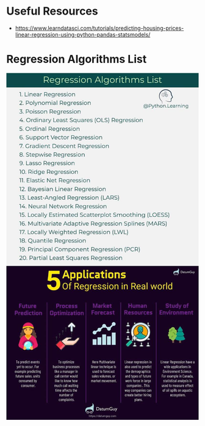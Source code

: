 # Useful Resources
- https://www.learndatasci.com/tutorials/predicting-housing-prices-linear-regression-using-python-pandas-statsmodels/

# Regression Algorithms List
![](images/regression_algorithms_list.png)
![](images/regression_applications.png)
